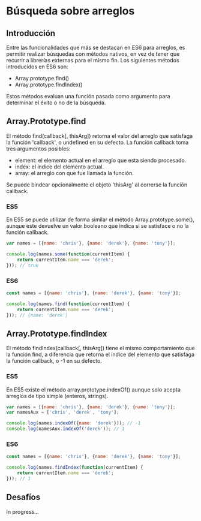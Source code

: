 # Búsqueda sobre arreglos

## Introducción

Entre las funcionalidades que más se destacan en ES6 para arreglos, es permitir realizar búsquedas con métodos nativos, en vez de tener que recurrir a librerías externas para el mismo fin. Los siguientes métodos introducidos en ES6 son:

- Array.prototype.find()
- Array.prototype.findIndex()

Estos métodos evaluan una función pasada como argumento para determinar el éxito o no de la búsqueda.

## Array.Prototype.find
El método find(callback[, thisArg]) retorna el valor del arreglo que satisfaga la función 'callback', o undefined en su defecto.
La función callback toma tres argumentos posibles:
- element: el elemento actual en el arreglo que esta siendo procesado.
- index: el índice del elemento actual.
- array: el arreglo con que fue llamada la función.

Se puede bindear opcionalmente el objeto 'thisArg' al correrse la función callback.

### ES5
En ES5 se puede utilizar de forma similar el método Array.prototype.some(), aunque este devuelve un valor booleano que indica si se satisface o no la función callback.

```javascript
var names = [{name: 'chris'}, {name: 'derek'}, {name: 'tony'}];

console.log(names.some(function(currentItem) {
	return currentItem.name === 'derek';
})); // true

```

### ES6
```javascript
const names = [{name: 'chris'}, {name: 'derek'}, {name: 'tony'}];

console.log(names.find(function(currentItem) {
	return currentItem.name === 'derek';
})); // {name: 'derek'}

```

## Array.Prototype.findIndex
El método findIndex(callback[, thisArg]) tiene el mismo comportamiento que la función find, a diferencia que retorna el índice del elemento que satisfaga la función callback, o -1 en su defecto.

### ES5
En ES5 existe el método array.prototype.indexOf() aunque solo acepta arreglos de tipo simple (enteros, strings).

```javascript
var names = [{name: 'chris'}, {name: 'derek'}, {name: 'tony'}];
var namesAux = ['chris', 'derek', 'tony'];

console.log(names.indexOf({name: 'derek'})); // -1
console.log(namesAux.indexOf('derek')); // 1
```

### ES6
```javascript
const names = [{name: 'chris'}, {name: 'derek'}, {name: 'tony'}];

console.log(names.findIndex(function(currentItem) {
	return currentItem.name === 'derek';
})); // 1
```

## Desafíos
In progress...